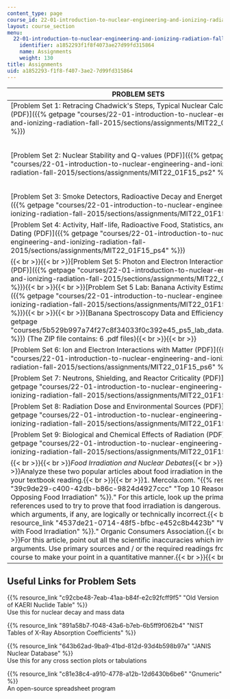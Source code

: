 ```yaml
---
content_type: page
course_id: 22-01-introduction-to-nuclear-engineering-and-ionizing-radiation-fall-2015
layout: course_section
menu:
  22-01-introduction-to-nuclear-engineering-and-ionizing-radiation-fall-2015:
    identifier: a1852293f1f8f4073ae27d99fd315864
    name: Assignments
    weight: 130
title: Assignments
uid: a1852293-f1f8-f407-3ae2-7d99fd315864
---
```


| PROBLEM SETS | SOLUTIONS |
| --- | --- |
| [Problem Set 1: Retracing Chadwick's Steps, Typical Nuclear Calculations (PDF)]({{% getpage "courses/22-01-introduction-to-nuclear-engineering-and-ionizing-radiation-fall-2015/sections/assignments/MIT22_01F15_ps1" %}}) | [Problem Set 1 Solutions (PDF)]({{% getpage "courses/22-01-introduction-to-nuclear-engineering-and-ionizing-radiation-fall-2015/sections/assignments/MIT22_01F15_ps1_sol" %}}) |
| [Problem Set 2: Nuclear Stability and Q-values (PDF)]({{% getpage "courses/22-01-introduction-to-nuclear-engineering-and-ionizing-radiation-fall-2015/sections/assignments/MIT22_01F15_ps2" %}}) | {{< br >}}{{< br >}}[Problem Set 2 Solutions (PDF)]({{% getpage "courses/22-01-introduction-to-nuclear-engineering-and-ionizing-radiation-fall-2015/sections/assignments/MIT22_01F15_ps2_sol" %}}){{< br >}}{{< br >}}[Gnumeric Spreadsheets Showing Intermediate Solutions (ZIP)]({{% getpage "courses/5dfd829498127fe0451cf8f416655e72_ps2_gnumeric.zip/sections" %}}) (The ZIP file contains: 3 .gnumeric files){{< br >}}{{< br >}} |
| [Problem Set 3: Smoke Detectors, Radioactive Decay and Energetics (PDF)]({{% getpage "courses/22-01-introduction-to-nuclear-engineering-and-ionizing-radiation-fall-2015/sections/assignments/MIT22_01F15_ps3" %}}) | [Problem Set 3 Solutions (PDF)]({{% getpage "courses/22-01-introduction-to-nuclear-engineering-and-ionizing-radiation-fall-2015/sections/assignments/MIT22_01F15_ps3_sol" %}}) |
| [Problem Set 4: Activity, Half-life, Radioactive Food, Statistics, and Radioactive Dating (PDF)]({{% getpage "courses/22-01-introduction-to-nuclear-engineering-and-ionizing-radiation-fall-2015/sections/assignments/MIT22_01F15_ps4" %}}) | [Problem Set 4 Solutions (PDF)]({{% getpage "courses/22-01-introduction-to-nuclear-engineering-and-ionizing-radiation-fall-2015/sections/assignments/MIT22_01F15_ps4_sol" %}}) |
| {{< br >}}{{< br >}}[Problem Set 5: Photon and Electron Interactions with Matter (PDF)]({{% getpage "courses/22-01-introduction-to-nuclear-engineering-and-ionizing-radiation-fall-2015/sections/assignments/MIT22_01F15_ps5" %}}){{< br >}}{{< br >}}[Problem Set 5 Lab: Banana Activity Estimation (PDF)]({{% getpage "courses/22-01-introduction-to-nuclear-engineering-and-ionizing-radiation-fall-2015/sections/assignments/MIT22_01F15_ps5_lab" %}}){{< br >}}{{< br >}}[Banana Spectroscopy Data and Efficiency (ZIP)]({{% getpage "courses/5b529b997a74f27c8f34033f0c392e45_ps5_lab_data.zip/sections" %}}) (The ZIP file contains: 6 .pdf files){{< br >}}{{< br >}} | {{< br >}}{{< br >}}[Problem Set 5 Solutions (PDF)]({{% getpage "courses/22-01-introduction-to-nuclear-engineering-and-ionizing-radiation-fall-2015/sections/assignments/MIT22_01F15_ps5_sol" %}}){{< br >}}{{< br >}}[Pictures of the Banana Lab (PDF)]({{% getpage "courses/22-01-introduction-to-nuclear-engineering-and-ionizing-radiation-fall-2015/sections/assignments/MIT22_01F15_ps5_labpics" %}}){{< br >}}{{< br >}} |
| [Problem Set 6: Ion and Electron Interactions with Matter (PDF)]({{% getpage "courses/22-01-introduction-to-nuclear-engineering-and-ionizing-radiation-fall-2015/sections/assignments/MIT22_01F15_ps6" %}}) | [Problem Set 6 Solutions (PDF)]({{% getpage "courses/22-01-introduction-to-nuclear-engineering-and-ionizing-radiation-fall-2015/sections/assignments/MIT22_01F15_ps6_sol" %}}) |
| [Problem Set 7: Neutrons, Shielding, and Reactor Criticality (PDF)]({{% getpage "courses/22-01-introduction-to-nuclear-engineering-and-ionizing-radiation-fall-2015/sections/assignments/MIT22_01F15_ps7" %}}) | [Problem Set 7 Solutions (PDF)]({{% getpage "courses/22-01-introduction-to-nuclear-engineering-and-ionizing-radiation-fall-2015/sections/assignments/MIT22_01F15_ps7_sol" %}}) |
| [Problem Set 8: Radiation Dose and Environmental Sources (PDF)]({{% getpage "courses/22-01-introduction-to-nuclear-engineering-and-ionizing-radiation-fall-2015/sections/assignments/MIT22_01F15_ps8" %}}) | [Problem Set 8 Solutions (PDF)]({{% getpage "courses/22-01-introduction-to-nuclear-engineering-and-ionizing-radiation-fall-2015/sections/assignments/MIT22_01F15_ps8_sol" %}}) |
| [Problem Set 9: Biological and Chemical Effects of Radiation (PDF)]({{% getpage "courses/22-01-introduction-to-nuclear-engineering-and-ionizing-radiation-fall-2015/sections/assignments/MIT22_01F15_ps9" %}}) | [Problem Set 9 Solutions (PDF)]({{% getpage "courses/22-01-introduction-to-nuclear-engineering-and-ionizing-radiation-fall-2015/sections/assignments/MIT22_01F15_ps9_sol" %}}) |
| {{< br >}}{{< br >}}_Food Irradiation and Nuclear Debates_{{< br >}}{{< br >}}Analyze these two popular articles about food irradiation in the context of your textbook reading.{{< br >}}{{< br >}}1.  Mercola.com. "{{% resource_link "39c9de29-c400-42db-b86c-9824d4927ccc" "Top 10 Reasons For Opposing Food Irradiation" %}}." For this article, look up the primary references used to try to prove that food irradiation is dangerous. Point out which arguments, if any, are logically or technically incorrect.{{< br >}}2.  "{{% resource_link "4537de21-0714-48f5-bfbc-e452c8b4423b" "What's Wrong with Food Irradiation" %}}." Organic Consumers Association.{{< br >}}{{< br >}}For this article, point out all the scientific inaccuracies which invalidate its arguments. Use primary sources and / or the required readings from the course to make your point in a quantitative manner.{{< br >}}{{< br >}} | _no solution provided_ 

Useful Links for Problem Sets
-----------------------------

{{% resource_link "c92cbe48-7eab-41aa-b84f-e2c92fcff9f5" "Old Version of KAERI Nuclide Table" %}}  
Use this for nuclear decay and mass data

{{% resource_link "891a58b7-f048-43a6-b7eb-6b5ff9f062b4" "NIST Tables of X-Ray Absorption Coefficients" %}}

{{% resource_link "643b62ad-9ba9-41bd-812d-93d4b598b97a" "JANIS Nuclear Database" %}}  
Use this for any cross section plots or tabulations

{{% resource_link "c81e38c4-a910-4778-a12b-12d6430b6be6" "Gnumeric" %}}  
An open-source spreadsheet program